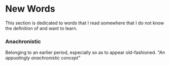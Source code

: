 # New Words
This section is dedicated to words that I read somewhere that I do not know the definition of and want to learn.

### Anachronistic
Belonging to an earlier period, especially so as to appear old-fashioned.
*"An appualingly anachronistic concept"*
